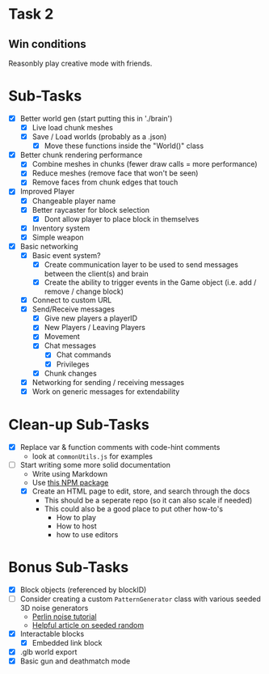 # Task 2

## Win conditions
Reasonbly play creative mode with friends.

# Sub-Tasks
- [X] Better world gen (start putting this in './brain')
    - [X] Live load chunk meshes
    - [X] Save / Load worlds (probably as a .json)
        - [X] Move these functions inside the "World()" class
- [X] Better chunk rendering performance
    - [X] Combine meshes in chunks (fewer draw calls = more performance)
    - [X] Reduce meshes (remove face that won't be seen)
    - [X] Remove faces from chunk edges that touch
- [X] Improved Player
    - [X] Changeable player name
    - [X] Better raycaster for block selection
        - [X] Dont allow player to place block in themselves
    - [X] Inventory system
    - [X] Simple weapon
- [X] Basic networking
    - [X] Basic event system?
        - [X] Create communication layer to be used to send messages between the client(s) and brain
        - [X] Create the ability to trigger events in the Game object (i.e. add / remove / change block)
    - [X] Connect to custom URL
    - [X] Send/Receive messages
        - [X] Give new players a playerID
        - [X] New Players / Leaving Players
        - [X] Movement
        - [X] Chat messages
            - [X] Chat commands
            - [X] Privileges
        - [X] Chunk changes
    - [X] Networking for sending / receiving messages
    - [X] Work on generic messages for extendability

# Clean-up Sub-Tasks
- [X] Replace var & function comments with code-hint comments
    - look at `commonUtils.js` for examples
- [ ] Start writing some more solid documentation
    - Write using Markdown
    - Use [this NPM package](https://www.npmjs.com/package/markdown-to-html-converter)
    - [X] Create an HTML page to edit, store, and search through the docs
        - This should be a seperate repo (so it can also scale if needed)
        - This could also be a good place to put other how-to's
            - How to play
            - How to host
            - how to use editors

# Bonus Sub-Tasks
- [X] Block objects (referenced by blockID)
- [ ] Consider creating a custom `PatternGenerator` class with various seeded 3D noise generators
    - [Perlin noise tutorial](https://joeiddon.github.io/projects/javascript/perlin.html)
    - [Helpful article on seeded random](https://davidbau.com/archives/2010/01/30/random_seeds_coded_hints_and_quintillions.html)
- [X] Interactable blocks
    - [X] Embedded link block
- [X] .glb world export
- [X] Basic gun and deathmatch mode